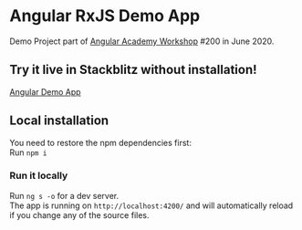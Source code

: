 # Angular RxJS Demo App

Demo Project part of <a href="https://angular.ac" target="_blank">Angular Academy Workshop</a> #200 in June 2020.

## Try it live in Stackblitz without installation!

<a href="https://stackblitz.com/github/ldex/Angular-Academy-200" target="_blank">Angular Demo App</a> 


## Local installation

You need to restore the npm dependencies first:  
Run `npm i`

### Run it locally

Run `ng s -o` for a dev server.  
The app is running on `http://localhost:4200/` and will automatically reload if you change any of the source files.